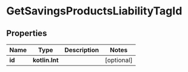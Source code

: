 
# GetSavingsProductsLiabilityTagId

## Properties
| Name | Type | Description | Notes |
| ------------ | ------------- | ------------- | ------------- |
| **id** | **kotlin.Int** |  |  [optional] |



